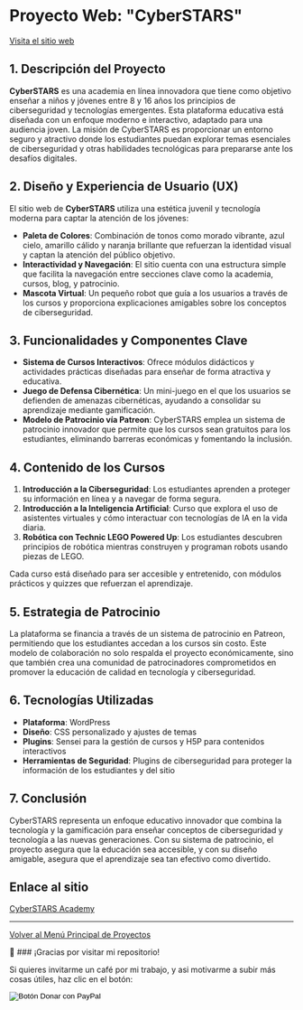 # Proyecto Web: "CyberSTARS"

[Visita el sitio web](https://test3.futuremarketing.es)

## **1. Descripción del Proyecto**

**CyberSTARS** es una academia en línea innovadora que tiene como objetivo enseñar a niños y jóvenes entre 8 y 16 años los principios de ciberseguridad y tecnologías emergentes. Esta plataforma educativa está diseñada con un enfoque moderno e interactivo, adaptado para una audiencia joven. La misión de CyberSTARS es proporcionar un entorno seguro y atractivo donde los estudiantes puedan explorar temas esenciales de ciberseguridad y otras habilidades tecnológicas para prepararse ante los desafíos digitales.

## **2. Diseño y Experiencia de Usuario (UX)**

El sitio web de **CyberSTARS** utiliza una estética juvenil y tecnología moderna para captar la atención de los jóvenes:

- **Paleta de Colores**: Combinación de tonos como morado vibrante, azul cielo, amarillo cálido y naranja brillante que refuerzan la identidad visual y captan la atención del público objetivo.
- **Interactividad y Navegación**: El sitio cuenta con una estructura simple que facilita la navegación entre secciones clave como la academia, cursos, blog, y patrocinio.
- **Mascota Virtual**: Un pequeño robot que guía a los usuarios a través de los cursos y proporciona explicaciones amigables sobre los conceptos de ciberseguridad.

## **3. Funcionalidades y Componentes Clave**

- **Sistema de Cursos Interactivos**: Ofrece módulos didácticos y actividades prácticas diseñadas para enseñar de forma atractiva y educativa.
- **Juego de Defensa Cibernética**: Un mini-juego en el que los usuarios se defienden de amenazas cibernéticas, ayudando a consolidar su aprendizaje mediante gamificación.
- **Modelo de Patrocinio vía Patreon**: CyberSTARS emplea un sistema de patrocinio innovador que permite que los cursos sean gratuitos para los estudiantes, eliminando barreras económicas y fomentando la inclusión.

## **4. Contenido de los Cursos**

1. **Introducción a la Ciberseguridad**: Los estudiantes aprenden a proteger su información en línea y a navegar de forma segura.
2. **Introducción a la Inteligencia Artificial**: Curso que explora el uso de asistentes virtuales y cómo interactuar con tecnologías de IA en la vida diaria.
3. **Robótica con Technic LEGO Powered Up**: Los estudiantes descubren principios de robótica mientras construyen y programan robots usando piezas de LEGO.

Cada curso está diseñado para ser accesible y entretenido, con módulos prácticos y quizzes que refuerzan el aprendizaje.

## **5. Estrategia de Patrocinio**

La plataforma se financia a través de un sistema de patrocinio en Patreon, permitiendo que los estudiantes accedan a los cursos sin costo. Este modelo de colaboración no solo respalda el proyecto económicamente, sino que también crea una comunidad de patrocinadores comprometidos en promover la educación de calidad en tecnología y ciberseguridad.

## **6. Tecnologías Utilizadas**

- **Plataforma**: WordPress
- **Diseño**: CSS personalizado y ajustes de temas
- **Plugins**: Sensei para la gestión de cursos y H5P para contenidos interactivos
- **Herramientas de Seguridad**: Plugins de ciberseguridad para proteger la información de los estudiantes y del sitio

## **7. Conclusión**

CyberSTARS representa un enfoque educativo innovador que combina la tecnología y la gamificación para enseñar conceptos de ciberseguridad y tecnología a las nuevas generaciones. Con su sistema de patrocinio, el proyecto asegura que la educación sea accesible, y con su diseño amigable, asegura que el aprendizaje sea tan efectivo como divertido.

## Enlace al sitio

[CyberSTARS Academy](https://test3.futuremarketing.es)

---

[Volver al Menú Principal de Proyectos](https://carloslhg.github.io/Repositorio/)

🙏 ### ¡Gracias por visitar mi repositorio!

Si quieres invitarme un café por mi trabajo, y asi motivarme a subir más cosas útiles, haz clic en el botón:

<form action="https://www.paypal.com/donate" method="post" target="_blank">
  <!-- Tu hosted_button_id generado en PayPal -->
  <input type="hidden" name="hosted_button_id" value="8CBQUB38L9ESN" />
  
  <!-- Imagen oficial de botón de PayPal Donar -->
  <input type="image" 
         src="https://www.paypalobjects.com/es_ES/ES/i/btn/btn_donateCC_LG.gif" 
         border="0" name="submit" 
         title="PayPal - The safer, easier way to pay online!" 
         alt="Botón Donar con PayPal" />
         
  <!-- Pixel de seguimiento (monitoreo) de PayPal -->
  <img alt="" border="0" 
       src="https://www.paypal.com/es_ES/i/scr/pixel.gif" 
       width="1" height="1" />
</form>